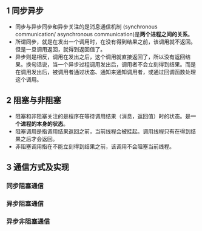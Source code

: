 

## 1 同步异步

* 同步与异步同步和异步关注的是消息通信机制 (synchronous communication/ asynchronous communication)是**两个进程之间的关系**。
* 所谓同步，就是在发出一个调用时，在没有得到结果之前，该调用就不返回。但是一旦调用返回，就得到返回值了。
* 异步则是相反，调用在发出之后，这个调用就直接返回了，所以没有返回结果。换句话说，当一个异步过程调用发出后，调用者不会立刻得到结果。而是在调用发出后，被调用者通过状态、通知来通知调用者，或通过回调函数处理这个调用。

## 2 阻塞与非阻塞


* 阻塞和非阻塞关注的是程序在等待调用结果（消息，返回值）时的状态。是**一个进程的本身的状态**。
* 阻塞调用是指调用结果返回之前，当前线程会被挂起。调用线程只有在得到结果之后才会返回。
* 非阻塞调用指在不能立刻得到结果之前，该调用不会阻塞当前线程。


## 3 通信方式及实现

### 同步阻塞通信

### 异步阻塞通信

### 异步非阻塞通信
